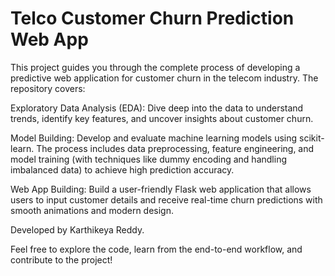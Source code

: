 <h1>Telco Customer Churn Prediction Web App</h1>
This project guides you through the complete process of developing a predictive web application for customer churn in the telecom industry. The repository covers:

Exploratory Data Analysis (EDA):
Dive deep into the data to understand trends, identify key features, and uncover insights about customer churn.

Model Building:
Develop and evaluate machine learning models using scikit-learn. The process includes data preprocessing, feature engineering, and model training (with techniques like dummy encoding and handling imbalanced data) to achieve high prediction accuracy.

Web App Building:
Build a user-friendly Flask web application that allows users to input customer details and receive real-time churn predictions with smooth animations and modern design.

Developed by Karthikeya Reddy.

Feel free to explore the code, learn from the end-to-end workflow, and contribute to the project!







